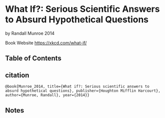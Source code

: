 # What If?: Serious Scientific Answers to Absurd Hypothetical Questions
by Randall Munroe
2014

Book Website
https://xkcd.com/what-if/

## Table of Contents


## citation
```
@book{Munroe_2014, title={What if?: Serious scientific answers to absurd hypothetical questions}, publisher={Houghton Mifflin Harcourt}, author={Munroe, Randall}, year={2014}}
```

## Notes


